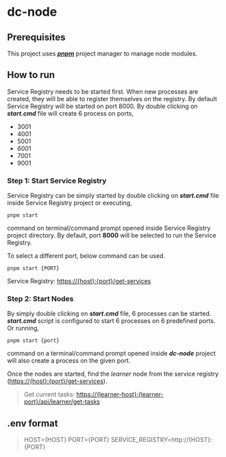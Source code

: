 # dc-node
## Prerequisites

This project uses [***pnpm***](https://pnpm.io/) project manager to manage node modules.

## How to run

Service Registry needs to be started first. When new processes are created, they will be able to register themselves on the registry. By default Service Registry will be started on port 8000. By double clicking on ***start.cmd*** file will create 6 process on ports,

- 3001
- 4001
- 5001
- 6001
- 7001
- 9001

### Step 1: Start Service Registry

Service Registry can be simply started by double clicking on ***start.cmd*** file inside Service Registry project or executing,
```
pnpm start
```
command on terminal/command prompt opened inside Service Registry project directory. By default, port **8000** will be selected to run the Service Registry.

To select a different port, below command can be used.
```
pnpm start {PORT}
```
 Service Registry: [https://{host}:{port}/get-services](https://{host}:{port}/get-services)
 
### Step 2: Start Nodes

By simply double clicking on  ***start.cmd*** file, 6 processes can be started. ***start.cmd*** script is configured to start 6 processes on 6 predefined ports. Or running,
```
pnpm start {port}
```
command on a terminal/command prompt opened inside ***dc-node*** project will also create a process on the given port. 

Once the nodes are started, find the _learner_ node from the service registry ([https://{host}:{port}/get-services](https://{host}:{port}/get-services)). 

> Get current tasks: [https://{learner-host}:{learner-port}/api/learner/get-tasks](https://{host}:{port}/api/learner/get-tasks)

## .env format
>HOST={HOST}
>PORT={PORT}
>SERVICE_REGISTRY=http://{HOST}:{PORT}
